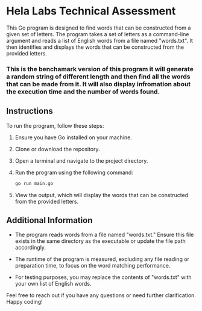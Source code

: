 # Hela Labs Technical Assessment

This Go program is designed to find words that can be constructed from a given set of letters. The program takes a set of letters as a command-line argument and reads a list of English words from a file named "words.txt". It then identifies and displays the words that can be constructed from the provided letters.

### This is the benchamark version of this program it will generate a random string of different length and then find all the words that can be made from it. It will also display infromation about the execution time and the number of words found.

## Instructions

To run the program, follow these steps:

1. Ensure you have Go installed on your machine.

2. Clone or download the repository.

3. Open a terminal and navigate to the project directory.

4. Run the program using the following command:

    ```bash
    go run main.go
    ```

5. View the output, which will display the words that can be constructed from the provided letters.

## Additional Information

- The program reads words from a file named "words.txt." Ensure this file exists in the same directory as the executable or update the file path accordingly.

- The runtime of the program is measured, excluding any file reading or preparation time, to focus on the word matching performance.

- For testing purposes, you may replace the contents of "words.txt" with your own list of English words.

Feel free to reach out if you have any questions or need further clarification. Happy coding!
